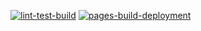 [![lint-test-build](https://github.com/willemverbuyst/bsn-js/actions/workflows/lin-test-build.yml/badge.svg)](https://github.com/willemverbuyst/bsn-js/actions/workflows/lint-test-build.yml)
[![pages-build-deployment](https://github.com/willemverbuyst/bsn-js/actions/workflows/pages/pages-build-deployment/badge.svg)](https://github.com/willemverbuyst/bsn-js/actions/workflows/pages/pages-build-deployment)
